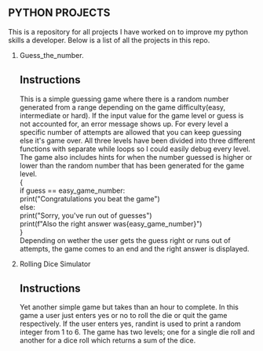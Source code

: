 ## PYTHON PROJECTS
This is a repository for all projects I have worked on to improve my python skills a developer.
Below is a list of all the projects in this repo.
1. Guess_the_number.
    ## Instructions
    This is a simple guessing game where there is a random number generated from a range depending on the game difficulty(easy, intermediate or hard). If the input value for the game level or guess is not accounted for, an error message shows up. For every level a specific number of attempts are allowed that you can keep guessing else it's game over. All three levels have been divided into three different functions with separate while loops so I could easily debug every level. The game also includes hints for when the number guessed is higher or lower than the random number that has been generated for the game level.<br>
    {<br>
        if guess == easy_game_number:<br>
            print("Congratulations you beat the game")<br>
        else:<br>
            print("Sorry, you've run out of guesses")<br>
            print(f"Also the right answer was{easy_game_number}")<br>
    }<br>
    Depending on wether the user gets the guess right or runs out of attempts, the game comes to an end and the right answer is displayed.

2. Rolling Dice Simulator
    ## Instructions
    Yet another simple game but takes than an hour to complete. In this game a user just enters yes or no to roll the die or quit the game respectively. If the user enters yes, randint is used to print a random integer from 1 to 6. The game has two levels; one for a single die roll and another for a dice roll which returns a sum of the dice.
